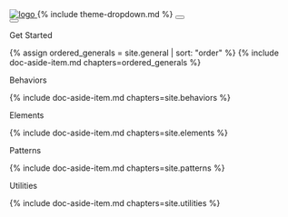 <!-- markdownlint-disable -->

<aside id="doc-aside" class="nav-aside col-12 col-3-m">
  <a href="{{ '/' | relative_url }}" data-turbolinks="false" class="nav-logo">
    <img src="{{ '/assets/img/logo-text.svg' | relative_url }}" alt="logo">
  </a>
  {% include theme-dropdown.md %}
  <button class="nav-open btn btn-text-light btn-ico ml-none" data-toggle-for="nav-aside-menu">
    <i class="ico ico-menu"></i>
  </button>
  <div class="nav-menu" data-toggle-target="nav-aside-menu" data-toggle>
    <button class="nav-close btn btn-text-light btn-ico">
      <i class="ico ico-cross"></i>
    </button>
    <div class="nav-items">
      <p class="px-small c-light">Get Started</p>
      {% assign ordered_generals = site.general | sort: "order" %}
      {% include doc-aside-item.md chapters=ordered_generals %}
    </div>
    <div class="nav-items">
      <p class="px-small c-light">Behaviors</p>
      {% include doc-aside-item.md chapters=site.behaviors %}
    </div>
    <div class="nav-items">
      <p class="px-small c-light">Elements</p>
      {% include doc-aside-item.md chapters=site.elements %}
    </div>
    <div class="nav-items">
      <p class="px-small c-light">Patterns</p>
      {% include doc-aside-item.md chapters=site.patterns %}
    </div>
    <div class="nav-items">
      <p class="px-small c-light">Utilities</p>
      {% include doc-aside-item.md chapters=site.utilities %}
    </div>
  </div>
</aside>
